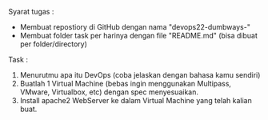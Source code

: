 Syarat tugas :
- Membuat repostiory di GitHub dengan nama "devops22-dumbways-<nama>"
- Membuat folder task per harinya dengan file "README.md" (bisa dibuat per folder/directory)

Task :
1. Menurutmu apa itu DevOps (coba jelaskan dengan bahasa kamu sendiri)
2. Buatlah 1 Virtual Machine (bebas ingin menggunakan Multipass, VMware, Virtualbox, etc) dengan spec menyesuaikan.
3. Install apache2 WebServer ke dalam Virtual Machine yang telah kalian buat.

